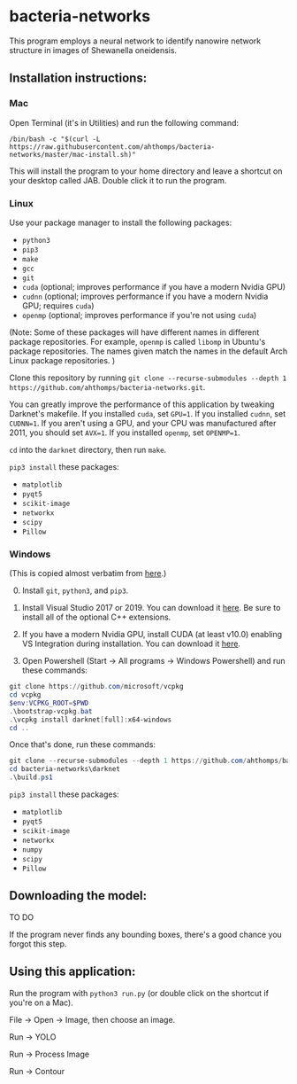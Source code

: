 # bacteria-networks

This program employs a neural network to identify nanowire network structure in images of Shewanella oneidensis.

## Installation instructions:

### Mac

Open Terminal (it's in Utilities) and run the following command:

`/bin/bash -c "$(curl -L https://raw.githubusercontent.com/ahthomps/bacteria-networks/master/mac-install.sh)"`

This will install the program to your home directory and leave a shortcut on your desktop called JAB.
Double click it to run the program.

### Linux

Use your package manager to install the following packages:
- `python3`
- `pip3`
- `make`
- `gcc`
- `git`
- `cuda` (optional; improves performance if you have a modern Nvidia GPU)
- `cudnn` (optional; improves performance if you have a modern Nvidia GPU; requires `cuda`)
- `openmp` (optional; improves performance if you're not using `cuda`)

(Note: Some of these packages will have different names in different package repositories. For example, `openmp` is called `libomp` in Ubuntu's package repositories. The names given match the names in the default Arch Linux package repositories. )

Clone this repository by running `git clone --recurse-submodules --depth 1 https://github.com/ahthomps/bacteria-networks.git`.

You can greatly improve the performance of this application by tweaking Darknet's makefile. If you installed `cuda`, set `GPU=1`. If you installed `cudnn`, set `CUDNN=1`. If you aren't using a GPU, and your CPU was manufactured after 2011, you should set `AVX=1`. If you installed `openmp`, set `OPENMP=1`.

`cd` into the `darknet` directory, then run `make`.

`pip3 install` these packages:
- `matplotlib`
- `pyqt5`
- `scikit-image`
- `networkx`
- `scipy`
- `Pillow`

### Windows

(This is copied almost verbatim from [here](https://github.com/AlexeyAB/darknet/blob/master/README.md).)

0. Install `git`, `python3`, and `pip3`.

1. Install Visual Studio 2017 or 2019. You can download it [here](http://visualstudio.com). Be sure to install all of the optional C++ extensions.

2. If you have a modern Nvidia GPU, install CUDA (at least v10.0) enabling VS Integration during installation. You can download it [here](https://developer.nvidia.com/cuda-downloads).

3. Open Powershell (Start -> All programs -> Windows Powershell) and run these commands:

```PowerShell
git clone https://github.com/microsoft/vcpkg
cd vcpkg
$env:VCPKG_ROOT=$PWD
.\bootstrap-vcpkg.bat
.\vcpkg install darknet[full]:x64-windows
cd ..
```

Once that's done, run these commands:

```PowerShell
git clone --recurse-submodules --depth 1 https://github.com/ahthomps/bacteria-networks.git
cd bacteria-networks\darknet
.\build.ps1
```

`pip3 install` these packages:
- `matplotlib`
- `pyqt5`
- `scikit-image`
- `networkx`
- `numpy`
- `scipy`
- `Pillow`

## Downloading the model:

TO DO

If the program never finds any bounding boxes, there's a good chance you forgot this step.

## Using this application:

Run the program with `python3 run.py` (or double click on the shortcut if you're on a Mac).

File -> Open -> Image, then choose an image.

Run -> YOLO

Run -> Process Image

Run -> Contour

